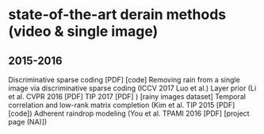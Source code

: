 state-of-the-art derain methods (video & single image)
==
2015-2016
--
Discriminative sparse coding [PDF] [code]
Removing rain from a single image via discriminative sparse coding (ICCV 2017 Luo et al.)
Layer prior 
(Li et al. CVPR 2016 [PDF] TIP 2017 [PDF] ) [rainy images dataset]
Temporal correlation and low-rank matrix completion (Kim et al. TIP 2015 [PDF] [code])
Adherent raindrop modeling 
(You et al. TPAMI 2016 [PDF] [project page (NA)])

